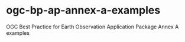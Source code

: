 # ogc-bp-ap-annex-a-examples
OGC Best Practice for Earth Observation Application Package Annex A examples
